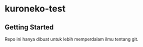 # kuroneko-test

## Getting Started

Repo ini hanya dibuat untuk lebih memperdalam ilmu tentang git.

